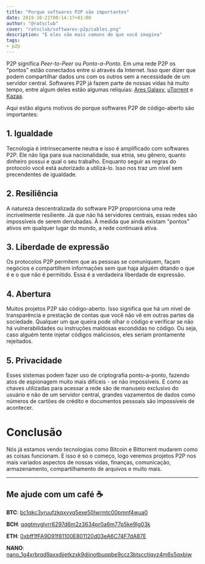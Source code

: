 ```yaml
---
title: "Porque softwares P2P são importantes"
date: 2019-10-21T00:14:17+01:00
author: "@ratsclub"
cover: "ratsclub/softwares-p2p/cables.png"
description: "E eles são mais comuns do que você imagina"
tags:
- p2p
---
```


P2P significa *Peer-to-Peer* ou *Ponto-a-Ponto*. Em uma rede P2P os "pontos" estão conectados entre si através da Internet. Isso quer dizer que podem compartilhar dados uns com os outros sem a necessidade de um servidor central. Softwares P2P já fazem parte de nossas vidas há muito tempo, entre algum deles estão algumas relíquias: [Ares Galaxy](https://aresgalaxy.io/), [uTorrent](https://www.utorrent.com/) e [Kazaa](https://en.wikipedia.org/wiki/Kazaa).

Aqui estão alguns motivos do porque softwares P2P de código-aberto são importantes:

## 1. Igualdade

Tecnologia é intrínsecamente neutra e isso é amplificado com softwares P2P. Ele não liga para sua nacionalidade, sua etnia, seu gênero, quanto dinheiro possui e qual o seu trabalho. Enquanto seguir as regras do protocolo você está autorizado a utilizá-lo. Isso nos traz um nível sem precendentes de igualdade.

## 2. Resiliência

A natureza descentralizada do software P2P proporciona uma rede incrivelmente resiliente. Já que não há servidores centrais, essas redes são impossíveis de serem derrubadas. À medida que ainda existam "pontos" ativos em qualquer lugar do mundo, a rede continuará ativa.

## 3. Liberdade de expressão

Os protocolos P2P permitem que as pessoas se comuniquem, façam negócios e compartilhem informações sem que haja alguém ditando o que é e o que não é permitido. Essa é a verdadeira liberdade de expressão.

## 4. Abertura

Muitos projetos P2P são código-aberto. Isso significa que há um nível de transparência e prestação de contas que você não vê em outras partes da sociedade. Qualquer um que queira pode olhar o código e verificar se não há vulnerabilidades ou instruções maldosas escondidas no código. Ou seja, caso alguém tente injetar códigos maliciosos, eles seriam prontamente rejeitados.

## 5. Privacidade

Esses sistemas podem fazer uso de criptografia ponto-a-ponto, fazendo atos de espionagem muito mais difíceis - se não impossíveis. 
E como as chaves utilizadas para acessar a rede são de manuseio exclusivo do usuário e não de um servidor central, grandes vazamentos de dados como números de cartões de crédito e documentos pessoais são impossíveis de acontecer.

# Conclusão

Nós já estamos vendo tecnologias como Bitcoin e Bittorrent mudarem como as coisas funcionam. E isso é só o começo, logo veremos projetos P2P nos mais variados aspectos de nossas vidas, finanças, comunicação, armazenamento, compartilhamento de arquivos e muito mais.

---

## Me ajude com um café ☕

**BTC**: [bc1qkc3yruufzkqxyvq5exe50lwrmtc00pmnf4wua0](bitcoin:bc1qkc3yruufzkqxyvq5exe50lwrmtc00pmnf4wua0)

**BCH**: [qqgtmvglvrr6297d6m2z3634pr0a6m77p5ke9lg03k](bitcoincash:qqgtmvglvrr6297d6m2z3634pr0a6m77p5ke9lg03k)

**ETH**: [0xbff1fFA9D91f81100E801120d03eA6C74F7dA87E](ethereum:0xbff1fFA9D91f81100E801120d03eA6C74F7dA87E)

**NANO**: [nano_1g4xrbrqd9axxdjjetkzxk9djinotbuqpbe9ccz3btscctjqyz4m6s5qxbiw](nano:nano_1g4xrbrqd9axxdjjetkzxk9djinotbuqpbe9ccz3btscctjqyz4m6s5qxbiw)